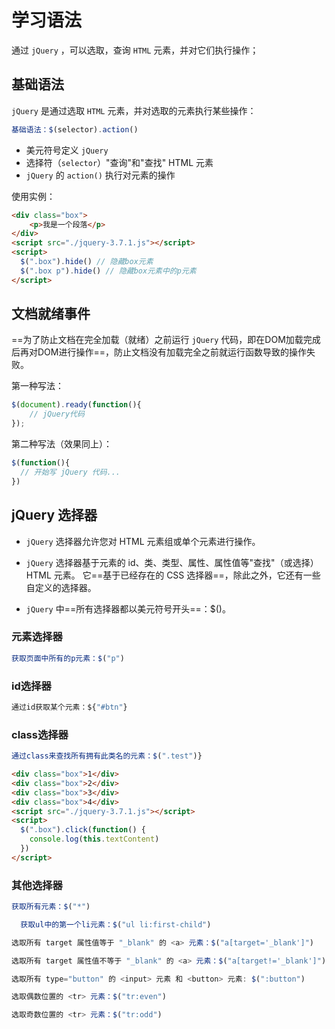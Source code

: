 # 学习语法

通过 `jQuery` ，可以选取，查询 `HTML` 元素，并对它们执行操作；



## 基础语法

`jQuery` 是通过选取 `HTML` 元素，并对选取的元素执行某些操作：

```js
基础语法：$(selector).action()
```

- 美元符号定义 `jQuery`
- 选择符（`selector`）"查询"和"查找" HTML 元素
- `jQuery` 的 `action()` 执行对元素的操作

使用实例：

```html
<div class="box">
	<p>我是一个段落</p>
</div>
<script src="./jquery-3.7.1.js"></script>
<script>
  $(".box").hide() // 隐藏box元素
  $(".box p").hide() // 隐藏box元素中的p元素
</script>
```



## 文档就绪事件

==为了防止文档在完全加载（就绪）之前运行 `jQuery` 代码，即在DOM加载完成后再对DOM进行操作==，防止文档没有加载完全之前就运行函数导致的操作失败。

第一种写法：

```js
$(document).ready(function(){
	// jQuery代码
});
```

第二种写法（效果同上）：

```js
$(function(){
  // 开始写 jQuery 代码...
})
```



## jQuery 选择器

- `jQuery` 选择器允许您对 HTML 元素组或单个元素进行操作。

- `jQuery` 选择器基于元素的 id、类、类型、属性、属性值等"查找"（或选择）HTML 元素。 它==基于已经存在的 CSS 选择器==，除此之外，它还有一些自定义的选择器。

- `jQuery` 中==所有选择器都以美元符号开头==：$()。

### 元素选择器

```js
获取页面中所有的p元素：$("p")
```

### id选择器

```js
通过id获取某个元素：${"#btn"}
```

### class选择器

```js
通过class来查找所有拥有此类名的元素：$(".test")}
```

```html
<div class="box">1</div>
<div class="box">2</div>
<div class="box">3</div>
<div class="box">4</div>
<script src="./jquery-3.7.1.js"></script>
<script>
  $(".box").click(function() {
    console.log(this.textContent)
  })
</script>
```

### 其他选择器

```js
获取所有元素：$("*")
```

```js
  获取ul中的第一个li元素：$("ul li:first-child")
```

```js
选取所有 target 属性值等于 "_blank" 的 <a> 元素：$("a[target='_blank']")
```

```js
选取所有 target 属性值不等于 "_blank" 的 <a> 元素：$("a[target!='_blank']")
```

```js
选取所有 type="button" 的 <input> 元素 和 <button> 元素: $(":button")
```

```js
选取偶数位置的 <tr> 元素：$("tr:even")
```

```js
选取奇数位置的 <tr> 元素：$("tr:odd")
```


